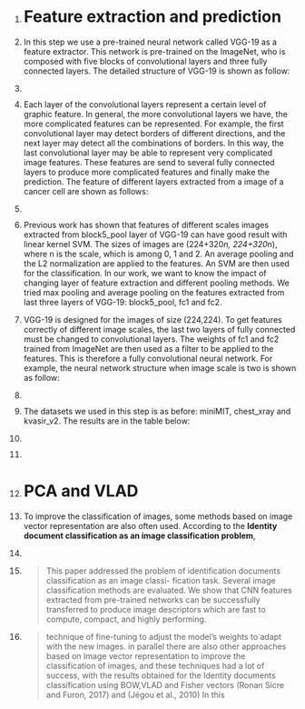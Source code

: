1. # Feature extraction and prediction

2. In this step we use a pre-trained neural network called VGG-19 as a feature extractor. This network is pre-trained on the ImageNet, who is composed with five blocks of convolutional layers and three fully connected layers. The detailed structure of VGG-19 is shown as follow:

3. ![]()

4. Each layer of the convolutional layers represent a certain level of graphic feature. In general, the more convolutional layers we have, the more complicated features can be represented. For example, the first convolutional layer may detect borders of different directions, and the next layer may detect all the combinations of borders. In this way, the last convolutional layer may be able to represent very complicated image features. These features are send to several fully connected layers to produce more complicated features and finally make the prediction. The feature of different layers extracted from a image of a cancer cell are shown as follows:

5. ![]()

6. Previous work has shown that features of different scales images extracted from block5_pool layer of VGG-19 can have good result with linear kernel SVM.  The sizes of images are (224+320*n, 224+320*n), where n is the scale, which is among 0, 1 and 2. An average pooling and the L2 normalization are applied to the features. An SVM are then used for the classification. In our work, we want to know the impact of changing layer of feature extraction and different pooling methods. We tried max pooling and average pooling on the features extracted from last three layers of VGG-19: block5_pool, fc1 and fc2.

7. VGG-19 is designed for the images of size (224,224). To get features correctly of different image scales, the last two layers of fully connected must be changed to convolutional layers. The weights of fc1 and fc2 trained from ImageNet are then used as a filter to be applied to the features. This is therefore a fully convolutional neural network. For example, the neural network structure when image scale is two is shown as follow:

8. ![]()

9. The datasets we used in this step is as before: miniMIT, chest_xray and kvasir_v2. The results are in the table below:

10. ![]()

11. 

12. # PCA and VLAD

13. To improve the classification of images, some methods based on image vector representation are also often used. According to the **Identity document classification as an image classification problem**, 

14. 

15. > This paper addressed the problem of identification documents classification as an image classi-
    > fication task. Several image classification methods are evaluated. We show that CNN features
    > extracted from pre-trained networks can be successfully transferred to produce image descriptors
    > which are fast to compute, compact, and highly performing. 

16. > technique of fine-tuning to adjust the model’s weights to adapt with the new images. in parallel there are
    > also other approaches based on Image vector representation to improve the classification of images, and
    > these techniques had a lot of success, with the results obtained for the Identity documents classification
    > using BOW,VLAD and Fisher vectors (Ronan Sicre and Furon, 2017) and (Jégou et al., 2010) In this
